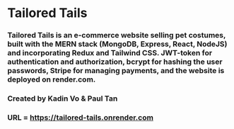 # Tailored Tails

### Tailored Tails is an e-commerce website selling pet costumes, built with the MERN stack (MongoDB, Express, React, NodeJS) and incorporating Redux and Tailwind CSS. JWT-token for authentication and authorization, bcrypt for hashing the user passwords, Stripe for managing payments, and the website is deployed on render.com.

### Created by Kadin Vo & Paul Tan

### URL = https://tailored-tails.onrender.com

